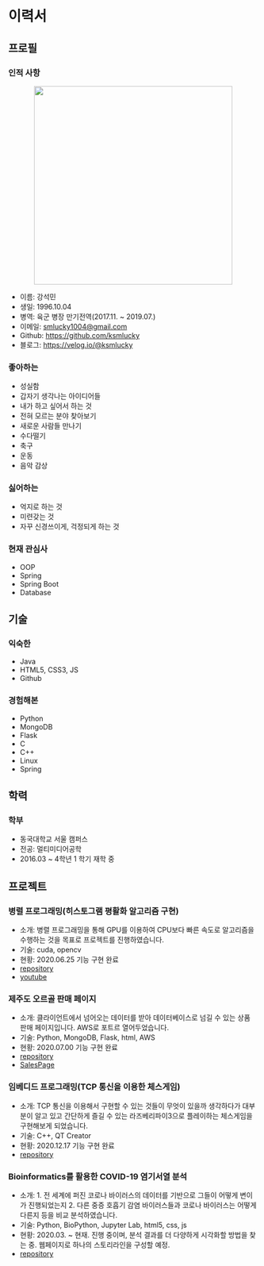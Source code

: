 # 이력서

## 프로필

### 인적 사항

<p align="center">
    <img src="https://user-images.githubusercontent.com/77111523/116773126-7c27e780-aa8e-11eb-996b-e6135a23b977.png" width="400" height="auto">
</p>

- 이름: 강석민
- 생일: 1996.10.04
- 병역: 육군 병장 만기전역(2017.11. ~ 2019.07.)
- 이메일: smlucky1004@gmail.com
- Github: https://github.com/ksmlucky
- 블로그: https://velog.io/@ksmlucky

### 좋아하는

- 성실함
- 갑자기 생각나는 아이디어들
- 내가 하고 싶어서 하는 것
- 전혀 모르는 분야 찾아보기
- 새로운 사람들 만나기
- 수다떨기
- 축구
- 운동
- 음악 감상

### 싫어하는

- 억지로 하는 것
- 미련갖는 것
- 자꾸 신경쓰이게, 걱정되게 하는 것

### 현재 관심사

- OOP
- Spring
- Spring Boot
- Database

## 기술

### **익숙한**
- Java
- HTML5, CSS3, JS
- Github

### **경험해본**
- Python
- MongoDB
- Flask
- C
- C++
- Linux
- Spring

## 학력

### 학부

- 동국대학교 서울 캠퍼스
- 전공: 멀티미디어공학
- 2016.03 ~  4학년 1 학기 재학 중

## 프로젝트

### 병렬 프로그래밍(히스토그램 평활화 알고리즘 구현)

- 소개: 병렬 프로그래밍을 통해 GPU를 이용하여 CPU보다 빠른 속도로 알고리즘을 수행하는 것을 목표로 프로젝트를 진행하였습니다.
- 기술: cuda, opencv
- 현황: 2020.06.25 기능 구현 완료
- [repository](https://github.com/ksmlucky/InMyMajor5_HistogramEqualizationGPU)
- [youtube](https://www.youtube.com/watch?v=ND2n_fHTnLU)

### 제주도 오르골 판매 페이지

- 소개: 클라이언트에서 넘어오는 데이터를 받아 데이터베이스로 넘길 수 있는 상품 판매 페이지입니다. AWS로 포트르 열어두었습니다.
- 기술: Python, MongoDB, Flask, html, AWS
- 현황: 2020.07.00 기능 구현 완료
- [repository](https://github.com/ksmlucky/SalesPage)
- [SalesPage](http://startupchild.shop)

### 임베디드 프로그래밍(TCP 통신을 이용한 체스게임)

- 소개: TCP 통신을 이용해서 구현할 수 있는 것들이 무엇이 있을까 생각하다가 대부분이 알고 있고 간단하게 즐길 수 있는 라즈베리파이3으로 플레이하는 체스게임을 구현해보게 되었습니다.
- 기술: C++, QT Creator
- 현황: 2020.12.17 기능 구현 완료
- [repository](https://github.com/ksmlucky/InMyMajor6_EmbeddedProgrammingChess)

### Bioinformatics를 활용한 COVID-19 염기서열 분석

- 소개: 1. 전 세계에 퍼진 코로나 바이러스의 데이터를 기반으로 그들이 어떻게 변이가 진행되었는지 2. 다른 중증 호흡기 감염 바이러스들과 코로나 바이러스는 어떻게 다른지 등을 비교 분석하였습니다.
- 기술: Python, BioPython, Jupyter Lab, html5, css, js
- 현황: 2020.03. ~ 현재. 진행 중이며, 분석 결과를 더 다양하게 시각화할 방법을 찾는 중. 웹페이지로 하나의 스토리라인을 구성할 예정.
- [repository](https://github.com/gudals7856/graduationProject)
